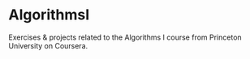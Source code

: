 # AlgorithmsI
Exercises &amp; projects related to the Algorithms I course from Princeton University on Coursera.
